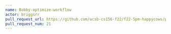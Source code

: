 ```yaml
---
name: Bobby-optimize-workflow
actor: briggsrr
pull_request_url: https://github.com/ucsb-cs156-f22/f22-5pm-happycows/pull/21
pull_request_num: 21
---
```

